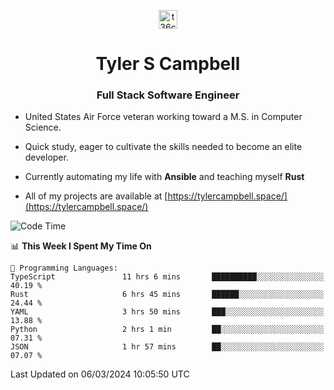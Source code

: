 <p align="center">
<a href="https://www.linkedin.com/in/t36campbell" target="blank"><img align="center" src="https://ik.imagekit.io/t36campbell/Portfolio/linkedin.png.original_m8bbGgPh6.png" alt="t36campbell" height="30" width="30" /></a>
</p>
<h1 align="center">Tyler S Campbell</h1>
<h3 align="center">Full Stack Software Engineer</h3>

* United States Air Force veteran working toward a M.S. in Computer Science.

* Quick study, eager to cultivate the skills needed to become an elite developer.

* Currently automating my life with **Ansible** and teaching myself **Rust**

* All of my projects are available at [https://tylercampbell.space/](https://tylercampbell.space/)

<!--START_SECTION:waka-->
![Code Time](http://img.shields.io/badge/Code%20Time-3%2C248%20hrs%2029%20mins-blue)

📊 **This Week I Spent My Time On** 

```text
💬 Programming Languages: 
TypeScript               11 hrs 6 mins       ██████████░░░░░░░░░░░░░░░   40.19 % 
Rust                     6 hrs 45 mins       ██████░░░░░░░░░░░░░░░░░░░   24.44 % 
YAML                     3 hrs 50 mins       ███░░░░░░░░░░░░░░░░░░░░░░   13.88 % 
Python                   2 hrs 1 min         ██░░░░░░░░░░░░░░░░░░░░░░░   07.31 % 
JSON                     1 hr 57 mins        ██░░░░░░░░░░░░░░░░░░░░░░░   07.07 % 
```


 Last Updated on 06/03/2024 10:05:50 UTC
<!--END_SECTION:waka-->
